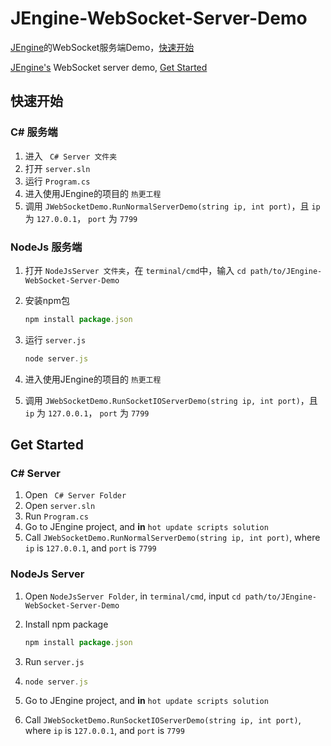 # JEngine-WebSocket-Server-Demo

[JEngine](https://github.com/JasonXuDeveloper/JEngine)的WebSocket服务端Demo，[快速开始](#快速开始)

[JEngine's](https://github.com/JasonXuDeveloper/JEngine) WebSocket server demo, [Get Started](#get-started)



## 快速开始

### C# 服务端

1. 进入 ``` C# Server 文件夹```
2. 打开 ```server.sln```
3. 运行 ```Program.cs```
4. 进入使用JEngine的项目的 ```热更工程```
5. 调用 ```JWebSocketDemo.RunNormalServerDemo(string ip, int port)```，且 ```ip``` 为 ```127.0.0.1```， ```port``` 为 ```7799```



### NodeJs 服务端

1. 打开 ```NodeJsServer 文件夹```，在 ```terminal/cmd```中，输入 ```cd path/to/JEngine-WebSocket-Server-Demo```

2. 安装npm包

   ```javascript
   npm install package.json
   ```

3. 运行 ```server.js```

   ```javascript
   node server.js
   ```

4. 进入使用JEngine的项目的 ```热更工程```

5. 调用 ```JWebSocketDemo.RunSocketIOServerDemo(string ip, int port)```，且 ```ip``` 为 ```127.0.0.1```， ```port``` 为 ```7799```





## Get Started

### C# Server

1. Open ``` C# Server Folder```
2. Open ```server.sln```
3. Run ```Program.cs```
4. Go to JEngine project, and **in** ```hot update scripts solution```
5. Call ```JWebSocketDemo.RunNormalServerDemo(string ip, int port)```, where ```ip``` is ```127.0.0.1```, and ```port``` is ```7799```



### NodeJs Server

1. Open ```NodeJsServer Folder```, in ```terminal/cmd```, input ```cd path/to/JEngine-WebSocket-Server-Demo```

2. Install npm package

   ```javascript
   npm install package.json
   ```

3. Run ```server.js```

4. ```javascript
   node server.js
   ```

5. Go to JEngine project, and **in** ```hot update scripts solution```

6. Call ```JWebSocketDemo.RunSocketIOServerDemo(string ip, int port)```, where ```ip``` is ```127.0.0.1```, and ```port``` is ```7799```

